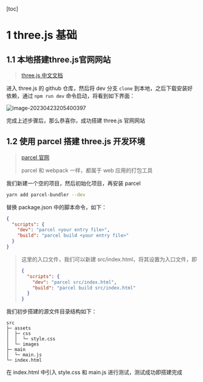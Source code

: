 [toc]

# 1 three.js 基础

## 1.1 本地搭建three.js官网网站

> [three.js 中文文档](https://www.three3d.cn/docs/index.html#manual/zh/introduction/Installation)

进入 three.js 的 github 仓库，然后将 dev 分支 `clone` 到本地，之后下载安装好依赖，通过 `npm run dev` 命令启动，将看到如下界面：

![image-20230423205400397](../../../../AppData/Roaming/Typora/typora-user-images/image-20230423205400397.png)

完成上述步骤后，那么恭喜你，成功搭建 three.js 官网网站



## 1.2 使用 parcel 搭建 three.js 开发环境

> [parcel 官网](https://www.parceljs.cn/)
>
> parcel 和 webpack 一样，都属于 web 应用的打包工具

我们新建一个空的项目，然后初始化项目，再安装 parcel

```bash
yarn add parcel-bundler --dev
```

替换 package.json 中的脚本命令，如下：

```json
{
  "scripts": {
    "dev": "parcel <your entry file>",
    "build": "parcel build <your entry file>"
  }
}
```

> 这里的入口文件，我们可以新建 src/index.html，将其设置为入口文件，即
>
> ```json
> {
>   "scripts": {
>     "dev": "parcel src/index.html",
>     "build": "parcel build src/index.html"
>   }
> }
> ```

我们初步搭建的源文件目录结构如下：

```
src                 
├─ assets           
│  ├─ css           
│  │  └─ style.css  
│  └─ images        
├─ main             
│  └─ main.js       
└─ index.html       
```

在 index.html 中引入 style.css 和 main.js 进行测试，测试成功即搭建完成



